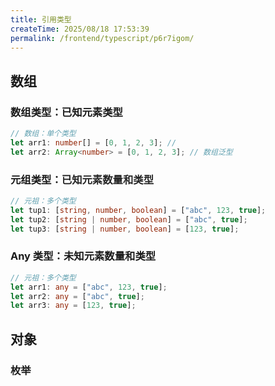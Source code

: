 ```yaml
---
title: 引用类型
createTime: 2025/08/18 17:53:39
permalink: /frontend/typescript/p6r7igom/
---
```


## 数组

### 数组类型：已知元素类型

```typescript
// 数组：单个类型
let arr1: number[] = [0, 1, 2, 3]; //
let arr2: Array<number> = [0, 1, 2, 3]; // 数组泛型
```

### 元组类型：<font style="color:rgb(36, 36, 36);">已知元素数量和类型</font>

```typescript
// 元祖：多个类型
let tup1: [string, number, boolean] = ["abc", 123, true];
let tup2: [string | number, boolean] = ["abc", true];
let tup3: [string | number, boolean] = [123, true];
```

### Any 类型：未知元素数量和类型

```typescript
// 元祖：多个类型
let arr1: any = ["abc", 123, true];
let arr2: any = ["abc", true];
let arr3: any = [123, true];
```

## 对象

### 枚举

```typescript

```
